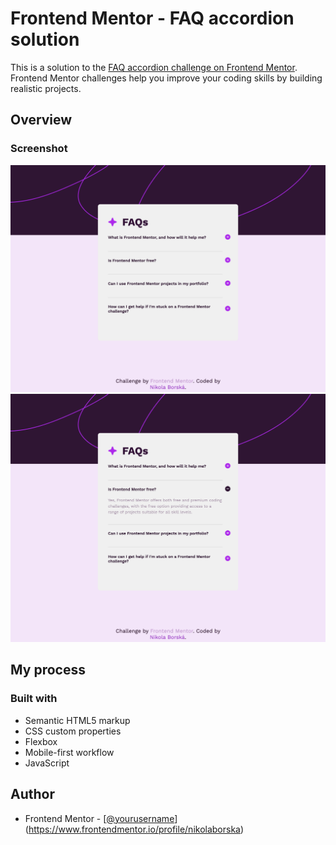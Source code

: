 # Frontend Mentor - FAQ accordion solution

This is a solution to the [FAQ accordion challenge on Frontend Mentor](https://www.frontendmentor.io/challenges/faq-accordion-wyfFdeBwBz). Frontend Mentor challenges help you improve your coding skills by building realistic projects. 

## Overview

### Screenshot

![](./screencapture-127-0-0-1-5500-faq-accordion-main-index-html-2024-06-05-19_51_48.png)
![](./screencapture-127-0-0-1-5500-faq-accordion-main-index-html-2024-06-05-19_52_04.png)

## My process

### Built with

- Semantic HTML5 markup
- CSS custom properties
- Flexbox
- Mobile-first workflow
- JavaScript

## Author

- Frontend Mentor - [[@yourusername](https://www.frontendmentor.io/profile/yourusername)](https://www.frontendmentor.io/profile/nikolaborska)
